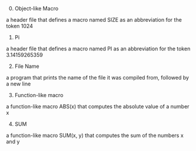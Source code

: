 0. Object-like Macro

a header file that defines a macro named SIZE as an abbreviation for the token 1024

1. Pi

a header file that defines a macro named PI as an abbreviation for the token 3.14159265359

2. File Name

a program that prints the name of the file it was compiled from, followed by a new line

3. Function-like macro

a function-like macro ABS(x) that computes the absolute value of a number x

4. SUM

a function-like macro SUM(x, y) that computes the sum of the numbers x and y
